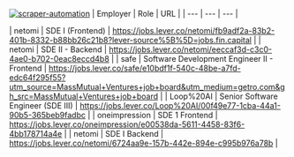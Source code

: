 [![scraper-automation](https://github.com/azad-ali786/Job_Openings/actions/workflows/scraper-automation.yml/badge.svg)](https://github.com/azad-ali786/Job_Openings/actions/workflows/scraper-automation.yml)
| Employer | Role | URL |
| --- | --- | --- |
















































| netomi | SDE I (Frontend) | https://jobs.lever.co/netomi/fb9adf2a-83b2-401b-8332-b88bb26c21b8?lever-source%5B%5D=jobs.fin.capital |
| netomi | SDE II - Backend | https://jobs.lever.co/netomi/eeccaf3d-c3c0-4ae0-b702-0eac8eccd4b8 |
| safe | Software Development Engineer II - Frontend | https://jobs.lever.co/safe/e10bdf1f-540c-48be-a7fd-edc64f295f55?utm_source=MassMutual+Ventures+job+board&utm_medium=getro.com&gh_src=MassMutual+Ventures+job+board |
| Loop%20AI | Senior Software Engineer (SDE III) | https://jobs.lever.co/Loop%20AI/00f49e77-1cba-44a1-90b5-365beb9fadbc |
| oneimpression | SDE 1 Frontend | https://jobs.lever.co/oneimpression/e00538da-5611-4458-83f6-4bb178714a4e |
| netomi | SDE I Backend | https://jobs.lever.co/netomi/6724aa9e-157b-442e-894e-c995b976a78b |










































